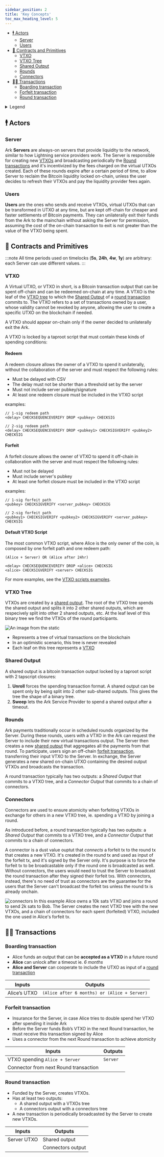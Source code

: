 ```yaml
---
sidebar_position: 2
title: 'Key Concepts'
toc_max_heading_level: 5
---
```


- [🕴️ Actors](#️-actors)
  - [Server](#server)
  - [Users](#users)
- [📝 Contracts and Primitives](#-contracts-and-primitives)
  - [VTXO](#vtxo)
  - [VTXO Tree](#vtxo-tree)
  - [Shared Output](#shared-output)
  - [Rounds](#rounds)
  - [Connectors](#connectors)
- [⛓️‍💥 Transactions](#️-transactions)
  - [Boarding transaction](#boarding-transaction)
  - [Forfeit transaction](#forfeit-transaction)
  - [Round transaction](#round-transaction)

<details>
<summary>Legend</summary>
- **Alice**: Alice signature is required
- **Bob**: Bob signature is required
- **Server**: Server signature is required
- **and(Alice,Bob)**: both conditions needed to unlock
- **or(Alice,Bob)**: only one condition needed to unlock
</details>

## 🕴️ Actors

### Server

Ark **Servers** are always-on servers that provide liquidity to the network, similar to how Lightning service providers work. The Server is responsible for creating new [VTXOs](#vtxo) and broadcasting periodically the [Round transactions](#round-transaction) and it's incentivized by the fees charged on the virtual UTXOs created. Each of these rounds expire after a certain period of time, to allow Server to reclaim the Bitcoin liquidity locked on-chain, unless the user decides to refresh their VTXOs and pay the liquidity provider fees again.

### Users

**Users** are the ones who sends and receive VTXOs, virtual UTXOs that can be transformed in UTXO at any time, but are kept off-chain for cheaper and faster settlements of Bitcoin payments. They can unilaterally exit their funds from the Ark to the mainchain without asking the Server for permission, assuming the cost of the on-chain transaction to exit is not greater than the value of the VTXO being spent.

## 📝 Contracts and Primitives
:::note
All time periods used on timelocks (**5s**, **24h**, **4w**, **1y**) are arbitrary: each Server can use different values.
:::

### VTXO

A Virtual UTXO, or VTXO in short, is a Bitcoin transaction output that can be spent off-chain and can be redeemed on-chain at any time. A VTXO is the leaf of the [VTXO tree](#vtxo-tree) to which the [Shared Output](#shared-output) of a [round transaction](#round-transaction) commits to. The VTXO refers to a set of transactions owned by a user, whose validity cannot be revoked by anyone, allowing the user to create a specific UTXO on the blockchain if needed.


A VTXO should appear on-chain only if the owner decided to unilaterally exit the Ark.

A VTXO is locked by a taproot script that must contain these kinds of spending conditions: 

#### Redeem
A redeem closure allows the owner of a VTXO to spend it unilaterally, without the collaboration of the server and must respect the following rules:
- Must be delayed with CSV
- The delay must not be shorter than a threshold set by the server
- Must not include server pubkey/signature
- At least one redeem closure must be included in the VTXO script

examples:

```btcscript
// 1-sig redeem path
<delay> CHECKSEQUENCEVERIFY DROP <pubkey> CHECKSIG

// 2-sig redeem path
<delay> CHECKSEQUENCEVERIFY DROP <pubkey1> CHECKSIGVERIFY <pubkey2> CHECKSIG
```

#### Forfeit

A forfeit closure allows the owner of VTXO to spend it off-chain in collaboration with the server and must respect the following rules:
- Must not be delayed
- Must include server's pubkey
- At least one forfeit closure must be included in the VTXO script

examples:

```btcscript
// 1-sig forfeit path
<pubkey> CHECKSIGVERIFY <server_pubkey> CHECKSIG

// 2-sig forfeit path
<pubkey1> CHECKSIGVERIFY <pubkey2> CHECKSIGVERIFY <server_pubkey> CHECKSIG
```

#### Default VTXO Script

The most common VTXO script, where Alice is the only owner of the coin, is composed by one forfeit path and one redeem path:

```hack
(Alice + Server) OR (Alice after 24hr)
```

```btcscript
<delay> CHECKSEQUENCEVERIFY DROP <alice> CHECKSIG
<alice> CHECKSIGVERIFY <server> CHECKSIG
```

For more examples, see the [VTXO scripts examples](../developers/protocol/address#vtxo-scripts-examples).

### VTXO Tree

VTXOs are created by a [shared output](#shared-output). The root of the VTXO tree spends the shared output and splits it into 2 other shared outputs, which are respecively split into other 2 shared outputs, etc. At the leaf level of this binary tree we find the VTXOs of the round participants.

![An image from the static](/img/vtxo-tree.png)

- Represents a tree of virtual transactions on the blockchain
- In an optimistic scenario, this tree is never revealed
- Each leaf on this tree represents a [VTXO](#vtxo)

### Shared Output

A shared output is a bitcoin transaction output locked by a taproot script with 2 tapscript closures:

1. **Unroll** forces the spending transaction format. A shared output can be spent only by being split into 2 other sub-shared outputs. This gives the tree the shape of a binary tree.
2. **Sweep** lets the Ark Service Provider to spend a shared output after a timeout.

### Rounds

Ark payments traditionally occur in scheduled rounds organized by the Server. During these rounds, users with a VTXO in the Ark can request the Server to include their new virtual transactions output. The Server then creates a new [shared output](#shared-output) that aggregates all the payments from that round.
To participate, users sign an off-chain [forfeit transaction](#forfeit-transaction), transferring their input VTXO to the Server. In exchange, the Server generates a new shared on-chain UTXO containing the desired output VTXOs and broadcasts the transaction.

A round transaction typically has two outputs: a _Shared Output_ that commits to a VTXO tree, and a _Connector Output_ that commits to a chain of connectors.

### Connectors

Connectors are used to ensure atomicity when forfeiting VTXOs in exchange for others in a new VTXO tree, ie. spending a VTXO by joining a round.

As introduced before, a round transaction typically has two outputs: a _Shared Output_ that commits to a VTXO tree, and a _Connector Output_ that commits to a chain of connectors.

A connector is a dust value ouptut that _connects_ a forfeit tx to the round tx that creates a new VTXO. It's created in the round tx and used as input of the forfeit tx, and it's signed by the Server only. It's purpose is to force the forfeit tx to be broadcastable only if the round one is broadcasted as well. Without connectors, the users would need to trust the Server to broadcast the round transaction after they signed their forfeit txs. With connectors, instead, there's no need of trust as connectors are the guarantee for the users that the Server can't broadcast the forfeit txs unless the round tx is already onchain.

![connectors](/img/connectors.png)
In this example Alice owns a 10k sats VTXO and joins a round to send 2k sats to Bob.
The Server creates the next VTXO tree with the new VTXOs, and a chain of connectors for each spent (forfeited) VTXO, included the one used in Alice's forfeit tx.


## ⛓️‍💥 Transactions

### Boarding transaction

- Alice funds an output that can be **accepted as a VTXO** in a future round
- **Alice** can unlock after a timeout ie. _6 months_
- **Alice and Server** can cooperate to include the UTXO as input of a [round transaction](#round-transaction)

| Inputs       | Outputs                                                     |
| ------------ | ----------------------------------------------------------- |
| Alice’s UTXO | `(Alice after 6 months) or (Alice + Server)`                         |


### Forfeit transaction

- Insurance for the Server, in case Alice tries to double spend her VTXO after spending it inside Ark
- Before the Server funds Bob’s VTXO in the next Round transaction, he must receive this transaction signed by Alice
- Uses a connector from the next Round transaction to achieve atomicity

| Inputs                               | Outputs |
| ------------------------------------ | ------- |
| VTXO spending `Alice + Server`          | `Server`   |
| Connector from next Round transaction |

### Round transaction

- Funded by the Server, creates VTXOs.
- Has at least two outputs:
  - A shared output with a VTXOs tree
  - A connectors output with a connectors tree
- A new transaction is periodically broadcasted by the Server to create new VTXOs. 

| Inputs   | Outputs           |
| -------- | ----------------- |
| Server UTXO | Shared output     |
|          | Connectors output |